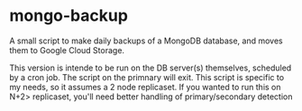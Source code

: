 # mongo-backup
A small script to make daily backups of a MongoDB database, and moves them to Google Cloud Storage.

This version is intende to be run on the DB server(s) themselves, scheduled by a cron job. The script on the primnary will exit. This script is specific to my needs, so it assumes a 2 node replicaset. If you wanted to run this on N+2> replicaset, you'll need better handling of primary/secondary detection
